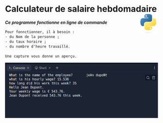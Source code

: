 
# Calculateur de salaire hebdomadaire <img align="right" src="../src/images/Python-logo-notext.svg" alt="Python" title="Phthon" widht="auto" height="64px">



***Ce programme fonctionne en ligne de commande***
```
Pour fonnctionner, il à besoin :
- du Nom de la personne ;
- du taux horaire ;
- du nombre d'heure travaillé.

Une capture vous donne un aperçu.
```

![Capture](../src/screenshots/calculateurDeSalaireHebdomadaire..png)
